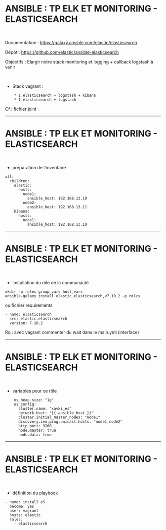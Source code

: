 

# ANSIBLE : TP ELK ET MONITORING - ELASTICSEARCH

<br>

Documentation : https://galaxy.ansible.com/elastic/elasticsearch

Dépôt : https://github.com/elastic/ansible-elasticsearch

Objectifs : Elargir notre stack monitoring et logging + callback logstash à venir


<br>

* Stack vagrant :

```
	* 1 elasticsearch + logstash + kibana
	* 1 elasticsearch + logstash
```

Cf : fichier joint

----------------------------------------------------------------------------------------

# ANSIBLE : TP ELK ET MONITORING - ELASTICSEARCH


<br>

* préparation de l'inventaire

```
all:
  children:
    elastic:
      hosts:
        node1:
          ansible_host: 192.168.13.10
        node2:
          ansible_host: 192.168.13.11
    kibana:
      hosts:
        node1:
          ansible_host: 192.168.13.10
```

----------------------------------------------------------------------------------------

# ANSIBLE : TP ELK ET MONITORING - ELASTICSEARCH

<br>

* installation du rôle de la communauté

```
mkdir -p roles group_vars host_vars
ansible-galaxy install elastic.elasticsearch,v7.10.2 -p roles
```

ou fichier requirements

```
- name: elasticsearch
  src: elastic.elasticsearch
  version: 7.10.2
```

Rq : avec vagrant commenter du wait dans le main.yml (interface)

----------------------------------------------------------------------------------------

# ANSIBLE : TP ELK ET MONITORING - ELASTICSEARCH


<br>

* variables pour ce rôle

```
    es_heap_size: "1g"
    es_config:
      cluster.name: "xavki_es"
      network.host: "{{ ansible_host }}"
      cluster.initial_master_nodes: "node1"
      discovery.zen.ping.unicast.hosts: "node1,node2"
      http.port: 9200
      node.master: true
      node.data: true
```

----------------------------------------------------------------------------------------

# ANSIBLE : TP ELK ET MONITORING - ELASTICSEARCH

<br>

* définition du playbook

```
- name: install eS
  become: yes
  user: vagrant
  hosts: elastic
  roles:
    - elasticsearch
```


